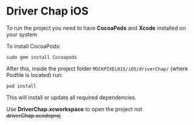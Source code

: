 # Driver Chap iOS

To run the project you need to have **CocoaPods** and **Xcode** installed on your system

To install CocoaPods:

```sudo gem install Cocoapods```

After this, inside the project folder ```MOCKPIXEL015/iOS/driverChap/``` (where Podfile is located) run:

```pod install```

This will install or update all required dependencies.

Use **DriverChap.xcworkspace** to open the project not ~~driverChap.xcodeproj~~ 
